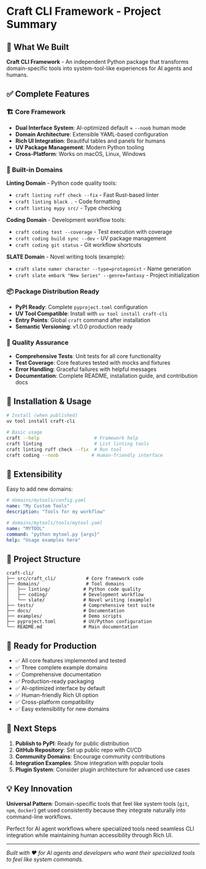 # Craft CLI Framework - Project Summary

## 🎯 What We Built

**Craft CLI Framework** - An independent Python package that transforms domain-specific tools into system-tool-like experiences for AI agents and humans.

## ✅ Complete Features

### 🏗️ Core Framework
- **Dual Interface System**: AI-optimized default + `--noob` human mode
- **Domain Architecture**: Extensible YAML-based configuration
- **Rich UI Integration**: Beautiful tables and panels for humans
- **UV Package Management**: Modern Python tooling
- **Cross-Platform**: Works on macOS, Linux, Windows

### 🎯 Built-in Domains

**Linting Domain** - Python code quality tools:
- `craft linting ruff check --fix` - Fast Rust-based linter
- `craft linting black .` - Code formatting
- `craft linting mypy src/` - Type checking

**Coding Domain** - Development workflow tools:
- `craft coding test --coverage` - Test execution with coverage
- `craft coding build sync --dev` - UV package management
- `craft coding git status` - Git workflow shortcuts

**SLATE Domain** - Novel writing tools (example):
- `craft slate namer character --type=protagonist` - Name generation
- `craft slate embark "New Series" --genre=fantasy` - Project initialization

### 📦 Package Distribution Ready
- **PyPI Ready**: Complete `pyproject.toml` configuration
- **UV Tool Compatible**: Install with `uv tool install craft-cli`
- **Entry Points**: Global `craft` command after installation
- **Semantic Versioning**: v1.0.0 production ready

### 🧪 Quality Assurance
- **Comprehensive Tests**: Unit tests for all core functionality
- **Test Coverage**: Core features tested with mocks and fixtures
- **Error Handling**: Graceful failures with helpful messages
- **Documentation**: Complete README, installation guide, and contribution docs

## 🚀 Installation & Usage

```bash
# Install (when published)
uv tool install craft-cli

# Basic usage
craft --help                    # Framework help
craft linting                   # List linting tools
craft linting ruff check --fix  # Run tool
craft coding --noob            # Human-friendly interface
```

## 🔧 Extensibility

Easy to add new domains:
```yaml
# domains/mytools/config.yaml
name: "My Custom Tools"
description: "Tools for my workflow"

# domains/mytools/tools/mytool.yaml  
name: "MYTOOL"
command: "python mytool.py {args}"
help: "Usage examples here"
```

## 📁 Project Structure

```
craft-cli/
├── src/craft_cli/           # Core framework code
├── domains/                 # Tool domains
│   ├── linting/            # Python code quality
│   ├── coding/             # Development workflow
│   └── slate/              # Novel writing (example)
├── tests/                  # Comprehensive test suite
├── docs/                   # Documentation
├── examples/               # Demo scripts
├── pyproject.toml          # UV/Python configuration
└── README.md               # Main documentation
```

## 🎉 Ready for Production

- ✅ All core features implemented and tested
- ✅ Three complete example domains
- ✅ Comprehensive documentation
- ✅ Production-ready packaging
- ✅ AI-optimized interface by default
- ✅ Human-friendly Rich UI option
- ✅ Cross-platform compatibility
- ✅ Easy extensibility for new domains

## 🔮 Next Steps

1. **Publish to PyPI**: Ready for public distribution
2. **GitHub Repository**: Set up public repo with CI/CD
3. **Community Domains**: Encourage community contributions
4. **Integration Examples**: Show integration with popular tools
5. **Plugin System**: Consider plugin architecture for advanced use cases

## 💡 Key Innovation

**Universal Pattern**: Domain-specific tools that feel like system tools (`git`, `npm`, `docker`) get used consistently because they integrate naturally into command-line workflows.

Perfect for AI agent workflows where specialized tools need seamless CLI integration while maintaining human accessibility through Rich UI.

---

*Built with ❤️ for AI agents and developers who want their specialized tools to feel like system commands.*